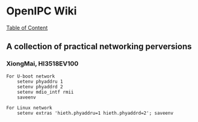 # OpenIPC Wiki
[Table of Content](../index.md)

A collection of practical networking perversions
------------------------------------------------


### XiongMai, HI3518EV100

```
For U-boot network
    setenv phyaddru 1
    setenv phyaddrd 2
    setenv mdio_intf rmii
    saveenv

For Linux network
    setenv extras 'hieth.phyaddru=1 hieth.phyaddrd=2'; saveenv
```

